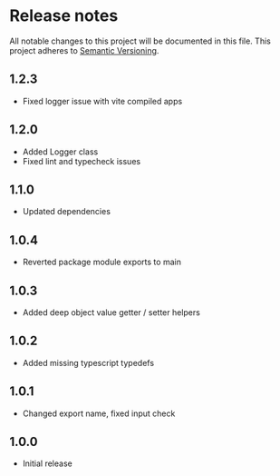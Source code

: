 # Release notes

All notable changes to this project will be documented in this file.
This project adheres to [Semantic Versioning](http://semver.org/).

## 1.2.3

- Fixed logger issue with vite compiled apps

## 1.2.0

- Added Logger class
- Fixed lint and typecheck issues

## 1.1.0

- Updated dependencies

## 1.0.4

- Reverted package module exports to main

## 1.0.3

- Added deep object value getter / setter helpers

## 1.0.2

- Added missing typescript typedefs

## 1.0.1

- Changed export name, fixed input check

## 1.0.0

- Initial release
